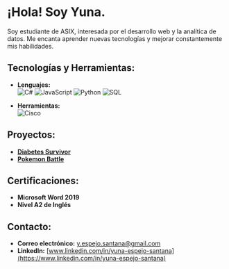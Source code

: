 # ¡Hola! Soy Yuna.

Soy estudiante de ASIX, interesada por el desarrollo web y la analítica de datos. Me encanta aprender nuevas tecnologías y mejorar constantemente mis habilidades.

## Tecnologías y Herramientas:
- **Lenguajes:**  
  ![C#](https://img.shields.io/badge/C%23-9B4D96?style=flat&logo=csharp&logoColor=white)  ![JavaScript](https://img.shields.io/badge/JavaScript-F7DF1E?style=flat&logo=javascript&logoColor=black)  ![Python](https://img.shields.io/badge/Python-3776AB?style=flat&logo=python&logoColor=white)  ![SQL](https://img.shields.io/badge/SQL-4479A1?style=flat&logo=mysql&logoColor=white)
  
- **Herramientas:**  
  ![Cisco](https://img.shields.io/badge/Cisco-1BA0D7?style=flat&logo=cisco&logoColor=white)

## Proyectos:
- **[Diabetes Survivor](https://github.com/yunalapruna/diabetessurvivor)** 
- **[Pokemon Battle](https://github.com/yunalapruna/pokemon-battle)**

## Certificaciones:
- **Microsoft Word 2019**
- **Nivel A2 de Inglés**

## Contacto:
- **Correo electrónico:** [y.espejo.santana@gmail.com](mailto:y.espejo.santana@gmail.com)
- **LinkedIn:** [www.linkedin.com/in/yuna-espejo-santana](https://www.linkedin.com/in/yuna-espejo-santana)
